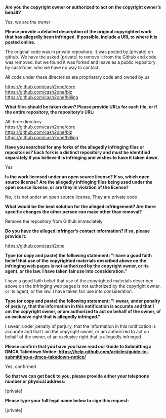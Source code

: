 **Are you the copyright owner or authorized to act on the copyright owner’s behalf?**

Yes, we are the owner

**Please provide a detailed description of the original copyrighted work that has allegedly been infringed. If possible, include a URL to where it is posted online.**

The original code was in private repository. It was posted by [private] on github. We have the asked [private] to remove it from the Github and code was removed. but we found it was forked and leave as a public repository by cash2one, who we have no way to contact.

All code under these directories are proprietary code and owned by us

https://github.com/cash2one/core  
https://github.com/cash2one/biz  
https://github.com/cash2one/billing  

**What files should be taken down? Please provide URLs for each file, or if the entire repository, the repository’s URL:**

All three directory  
https://github.com/cash2one/core  
https://github.com/cash2one/biz  
https://github.com/cash2one/billing  

**Have you searched for any forks of the allegedly infringing files or repositories? Each fork is a distinct repository and must be identified separately if you believe it is infringing and wishes to have it taken down.**

Yes

**Is the work licensed under an open source license? If so, which open source license? Are the allegedly infringing files being used under the open source license, or are they in violation of the license?**

No, it is not under an open source license. They are private code

**What would be the best solution for the alleged infringement? Are there specific changes the other person can make other than removal?**

Remove the repository from Github immediately.

**Do you have the alleged infringer’s contact information? If so, please provide it:**

https://github.com/cash2one

**Type (or copy and paste) the following statement: "I have a good faith belief that use of the copyrighted materials described above on the infringing web pages is not authorized by the copyright owner, or its agent, or the law. I have taken fair use into consideration."**

I have a good faith belief that use of the copyrighted materials described above on the infringing web pages is not authorized by the copyright owner, or its agent, or the law. I have taken fair use into consideration.

**Type (or copy and paste) the following statement: "I swear, under penalty of perjury, that the information in this notification is accurate and that I am the copyright owner, or am authorized to act on behalf of the owner, of an exclusive right that is allegedly infringed."**

I swear, under penalty of perjury, that the information in this notification is accurate and that I am the copyright owner, or am authorized to act on behalf of the owner, of an exclusive right that is allegedly infringed

**Please confirm that you have you have read our Guide to Submitting a DMCA Takedown Notice: https://help.github.com/articles/guide-to-submitting-a-dmca-takedown-notice/**

Yes, confirmed

**So that we can get back to you, please provide either your telephone number or physical address:**

[private]

**Please type your full legal name below to sign this request:**

[private]

